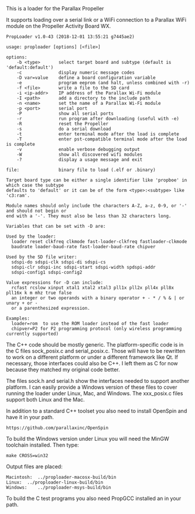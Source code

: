 This is a loader for the Parallax Propeller

It supports loading over a serial link or a WiFi connection to a Parallax WiFi module on the
Propeller Activity Board WX.

```
PropLoader v1.0-43 (2018-12-01 13:55:21 g7445ae2)

usage: proploader [options] [<file>]

options:
    -b <type>       select target board and subtype (default is 'default:default')
    -c              display numeric message codes
    -D var=value    define a board configuration variable
    -e              program eeprom (and halt, unless combined with -r)
    -f <file>       write a file to the SD card
    -i <ip-addr>    IP address of the Parallax Wi-Fi module
    -I <path>       add a directory to the include path
    -n <name>       set the name of a Parallax Wi-Fi module
    -p <port>       serial port
    -P              show all serial ports
    -r              run program after downloading (useful with -e)
    -R              reset the Propeller
    -s              do a serial download
    -t              enter terminal mode after the load is complete
    -T              enter pst-compatible terminal mode after the load is complete
    -v              enable verbose debugging output
    -W              show all discovered wifi modules
    -?              display a usage message and exit

file:               binary file to load (.elf or .binary)

Target board type can be either a single identifier like 'propboe' in which case the subtype
defaults to 'default' or it can be of the form <type>:<subtype> like 'c3:ram'.

Module names should only include the characters A-Z, a-z, 0-9, or '-' and should not begin or
end with a '-'. They must also be less than 32 characters long.

Variables that can be set with -D are:

Used by the loader:
  loader reset clkfreq clkmode fast-loader-clkfreq fastloader-clkmode
  baudrate loader-baud-rate fast-loader-baud-rate chipver

Used by the SD file writer:
  sdspi-do sdspi-clk sdspi-di sdspi-cs
  sdspi-clr sdspi-inc sdspi-start sdspi-width spdspi-addr
  sdspi-config1 sdspi-config2

Value expressions for -D can include:
  rcfast rcslow xinput xtal1 xtal2 xtal3 pll1x pll2x pll4x pll8x pll16x k m mhz true false
  an integer or two operands with a binary operator + - * / % & | or unary + or -
  or a parenthesized expression.

Examples:
  loader=rom  to use the ROM loader instead of the fast loader
  chipver=P2 for P2 programming protocol (only wireless programming currently supported)
```

The C++ code should be mostly generic. The platform-specific code is in the C files
sock_posix.c and serial_posix.c. Those will have to be rewritten to work on a different
platform or under a different framework like Qt. If necessary, those interfaces could
also be C++. I left them as C for now because they matched my original code better.

The files sock.h and serial.h show the interfaces needed to support another platform.
I can easily provide a Windows version of these files to cover running the loader
under Linux, Mac, and Windows. The xxx_posix.c files support both Linux and the Mac.

In addition to a standard C++ toolset you also need to install OpenSpin and have it
in your path. 

    https://github.com/parallaxinc/OpenSpin

To build the Windows version under Linux you will need the MinGW toolchain installed.
Then type:

    make CROSS=win32

Output files are placed:

    Macintosh:	../proploader-macosx-build/bin
    Linux:	../proploader-linux-build/bin
    Windows:	../proploader-msys-build/bin

To build the C test programs you also need PropGCC installed an in your path.
